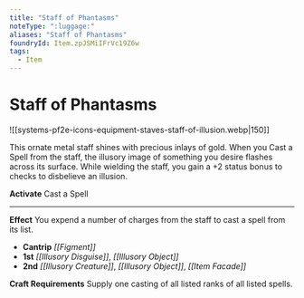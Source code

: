 ```yaml
---
title: "Staff of Phantasms"
noteType: ":luggage:"
aliases: "Staff of Phantasms"
foundryId: Item.zpJSMiIFrVc19Z6w
tags:
  - Item
---
```


# Staff of Phantasms
![[systems-pf2e-icons-equipment-staves-staff-of-illusion.webp|150]]

This ornate metal staff shines with precious inlays of gold. When you Cast a Spell from the staff, the illusory image of something you desire flashes across its surface. While wielding the staff, you gain a +2 status bonus to checks to disbelieve an illusion.

**Activate** Cast a Spell

* * *

**Effect** You expend a number of charges from the staff to cast a spell from its list.

*   **Cantrip** _[[Figment]]_
*   **1st** _[[Illusory Disguise]]_, _[[Illusory Object]]_
*   **2nd** _[[Illusory Creature]]_, _[[Illusory Object]]_, _[[Item Facade]]_

**Craft Requirements** Supply one casting of all listed ranks of all listed spells.
